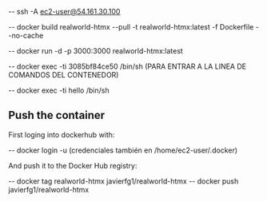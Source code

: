 
-- ssh -A ec2-user@54.161.30.100

-- docker build realworld-htmx --pull -t realworld-htmx:latest -f Dockerfile --no-cache

-- docker run -d -p 3000:3000 realworld-htmx:latest
   
-- docker exec -ti 3085bf84ce50 /bin/sh  (PARA ENTRAR A LA LINEA DE COMANDOS DEL CONTENEDOR)

-- docker exec -ti hello /bin/sh

## Push the container

First loging into dockerhub with:

-- docker login -u   (credenciales también en /home/ec2-user/.docker)

And push it to the Docker Hub registry:

-- docker tag realworld-htmx javierfg1/realworld-htmx 
-- docker push javierfg1/realworld-htmx


